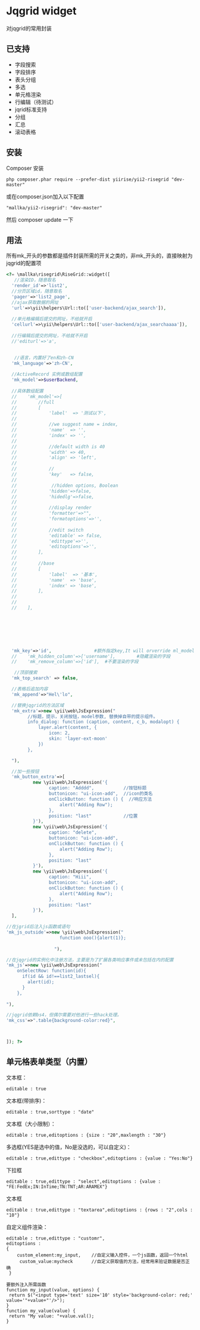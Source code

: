 Jqgrid widget
=============
对jqgrid的常用封装

已支持
------------
- 字段搜索
- 字段排序
- 表头分组
- 多选
- 单元格渲染
- 行编辑（待测试）
- jqrid标准支持
- 分组
- 汇总
- 滚动表格
  

安装
------------

Composer 安装

```
php composer.phar require --prefer-dist yiirise/yii2-risegrid "dev-master"
```

或在composer.json加入以下配置

```
"mallka/yii2-risegrid": "dev-master"
```

然后 composer update 一下


用法
-----
所有mk_开头的参数都是插件封装所需的开关之类的，非mk_开头的，直接映射为jqgrid的配置项




```php
<?= \mallka\risegrid\RiseGrid::widget([
   //渲染ID，随意取名 
  'render_id'=>'list2',
  //分页区域id，随意取名
  'pager'=>'list2_page',
  //ajax获取数据的网址
  'url'=>\yii\helpers\Url::to(['user-backend/ajax_search']),
  
  //单元格编辑后提交的网址，不给就开启
  'cellurl'=>\yii\helpers\Url::to(['user-backend/ajax_searchaaaa']),
  
  //行编辑后提交的网址，不给就不开启
  //'editurl'=>'a',
  

   //语言，内置好了en和zh-CN 
  'mk_language'=>'zh-CN',
  
  //ActiveRecord 实例或数组配置
  'mk_model'=>$userBackend,
  
  //具体数组配置
  //	'mk_model'=>[
  //		//full
  //		[
  //			'label'  => '测试以下',
  //
  //			//we suggest name = index,
  //			'name'  => '',
  //			'index' => '',
  //
  //			//default width is 40
  //			'width' => 40,
  //			'align' => 'left',
  //
  //			//
  //			'key'   => false,
  //
  //			 //hidden options, Boolean
  //			'hidden'=>false,
  //			'hidedlg'=>false,
  //
  //			//display render
  //			'formatter'=>"",
  //			'formatoptions'=>'',
  //
  //			//edit switch
  //			'editable' => false,
  //			'edittype'=>'',
  //			'editoptions'=>'',
  //		],
  //
  //		//base
  //		[
  //			'label'  => '基本',
  //			'name'  => 'base',
  //			'index' => 'base',
  //		],
  //
  //
  //	],





    
    
  'mk_key'=>'id',				 #额外指定key,It will orverride ml_model config opts
  //	'mk_hidden_column'=>['username'],		 #隐藏渲染的字段
  //	'mk_remove_column'=>['id'],  #不要渲染的字段

   //顶部搜索
  'mk_top_search' => false,

  //表格后追加内容
  'mk_append'=>"Hel\'lo",

  //替换jqgrid的方法区域
  'mk_extra'=>new \yii\web\JsExpression("
        //标题，提示，关闭按钮，model参数, 替换掉自带的提示组件。
        info_dialog: function (caption, content, c_b, modalopt) {
            layer.alert(content, {
                icon: 2,
                skin: 'layer-ext-moon'
            })
        },

  "),

  //加一些按钮          
  'mk_button_extra'=>[
          new \yii\web\JsExpression('{
                caption: "Adddd",           //按钮标题
                buttonicon: "ui-icon-add",  //icon的类名
                onClickButton: function () {  //响应方法
                    alert("Adding Row");
                },
                position: "last"            //位置
          }'),
          new \yii\web\JsExpression('{
                caption: "delete",
                buttonicon: "ui-icon-add",
                onClickButton: function () {
                    alert("Adding Row");
                },
                position: "last"
          }'),
          new \yii\web\JsExpression('{
                caption: "Hiii",
                buttonicon: "ui-icon-add",
                onClickButton: function () {
                    alert("Adding Row");
                },
                position: "last"
          }'),
  ],

//在jgrid后注入js函数或语句
'mk_js_outside'=>new \yii\web\JsExpression("
                    function ooo(){alert(1)};
                  
                  "),

//在jqgrid的实例化中注册方法，主要是为了扩展各类响应事件或未包括在内的配置
'mk_js'=>new \yii\web\JsExpression("
    onSelectRow: function(id){
      if(id && id!==list2_lastsel){
        alert(id);
      }
    },
  
"),

//jqgrid依赖bs4，但偶尔需要对他进行一些hack处理。
'mk_css'=>".table{background-color:red}",



]); ?>
```



单元格表单类型（内置）
----

文本框：

```editable : true```

文本框(带排序)：

```editable : true,sorttype : "date"```

文本框（大小限制）：

```editable : true,editoptions : {size : "20",maxlength : "30"}```

多选框(YES是选中的值，No是没选的，可以自定义)：

```editable : true,edittype : "checkbox",editoptions : {value : "Yes:No"}```


下拉框

```editable : true,edittype : "select",editoptions : {value : "FE:FedEx;IN:InTime;TN:TNT;AR:ARAMEX"}```

文本框

```editable : true,edittype : "textarea",editoptions : {rows : "2",cols : "10"}```

自定义组件渲染：
```
editable : true,edittype : "customr",
editoptions :
{
    custom_element:my_input,    //自定义输入控件，一个js函数，返回一个html
     custom_value:mycheck       //自定义获取值的方法，经常用来验证数据是否正确
 }
 
要额外注入所需函数
function my_input(value, options) {
 return $("<input type='text' size='10' style='background-color: red;' value='"+value+"'/>");
}
function my_value(value) {
 return "My value: "+value.val();
}
```
